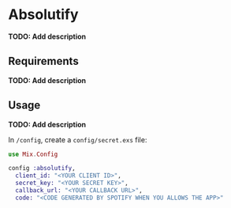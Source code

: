 # Absolutify

**TODO: Add description**

## Requirements

**TODO: Add description**

## Usage

**TODO: Add description**

In `/config`, create a `config/secret.exs` file:

```elixir
use Mix.Config

config :absolutify,
  client_id: "<YOUR CLIENT ID>",
  secret_key: "<YOUR SECRET KEY>",
  callback_url: "<YOUR CALLBACK URL>",
  code: "<CODE GENERATED BY SPOTIFY WHEN YOU ALLOWS THE APP>"
```
